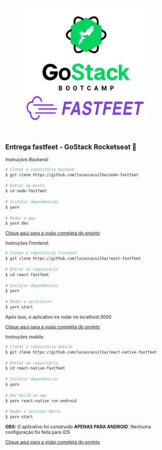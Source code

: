 
<h3 align="center">
  <img height="400" src="https://github.com/lucascassilha/react-fastfeet/raw/master/.github/logo.png"/>
</h3>

## Entrega fastfeet - GoStack Rocketseat :rocket:


*Instruções Backend:*
```bash
# Clonar o repositório backend
$ git clone https://github.com/lucascassilha/node-fastfeet

# Entrar na pasta
$ cd node-fastfeet

# Instalar dependencias
$ yarn

# Rodar o app
$ yarn dev
```
[Clique aqui para a visão completa do projeto](https://github.com/lucascassilha/node-fastfeet/blob/master/README.md)


*Instruções Frontend:*
```bash
# Clonar o repositório frontend
$ git clone https://github.com/lucascassilha/react-fastfeet

# Entrar no repositório
$ cd react-fastfeet

# Instalar dependências
$ yarn

# Rodar o aplicativo
$ yarn start
```

Após isso, o aplicativo ira rodar no localhost:3000

[Clique aqui para a visão completa do projeto](https://github.com/lucascassilha/react-fastfeet/blob/master/README.md)

*Instruções mobile:*
```bash
# Clonar o repositório mobile
$ git clone https://github.com/lucascassilha/react-native-fastfeet

# Entrar no repositório
$ cd react-native-fastfeet

# Instalar dependencias
$ yarn

# Dar build no app
$ yarn react-native run-android

# Rodar o servidor Metro
$ yarn start
```
**OBS:** O aplicativo foi construido **APENAS PARA ANDROID**. Nenhuma configuração foi feita para iOS


[Clique aqui para a visão completa do projeto](https://github.com/lucascassilha/react-fastfeet/blob/master/README.md)
